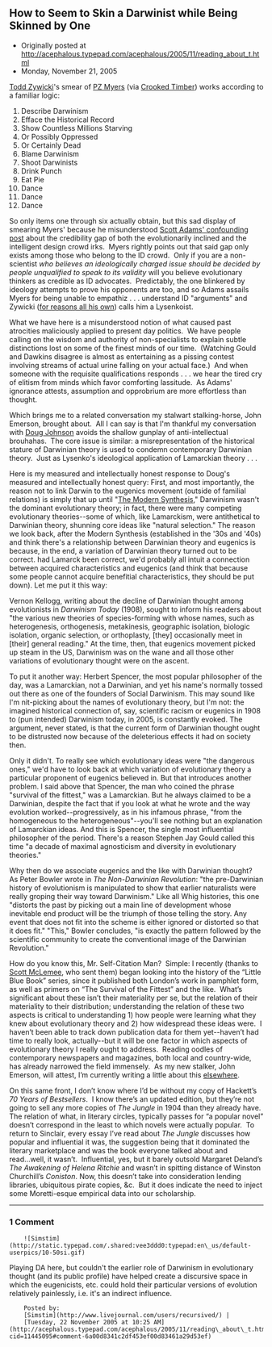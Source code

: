 ## How to Seem to Skin a Darwinist while Being Skinned by One

 * Originally posted at http://acephalous.typepad.com/acephalous/2005/11/reading_about_t.html
 * Monday, November 21, 2005



[Todd Zywicki](http://www.volokh.com/archives/archive\_2005\_11\_20-2005\_11\_26.shtml#1132593329)'s smear of [PZ Myers](http://pharyngula.org/index/weblog/longcomments/most\_infamous\_lysenkoist\_moi/) (via [Crooked Timber](http://crookedtimber.org/2005/11/21/pz-myers/)) works according to a familiar logic:

1.  Describe Darwinism
2.  Efface the Historical Record
3.  Show Countless Millions Starving
4.  Or Possibly Oppressed
5.  Or Certainly Dead
6.  Blame Darwinism
7.  Shoot Darwinists
8.  Drink Punch
9.  Eat Pie
10.  Dance
11.  Dance
12.  Dance

 So only items one through six actually obtain, but this sad display of smearing Myers' because he misunderstood [Scott Adams' confounding post](http://dilbertblog.typepad.com/the\_dilbert\_blog/2005/11/intelligent\_des.html) about the credibility gap of both the evolutionarily inclined and the intelligent design crowd irks.  Myers rightly points out that said gap only exists among those who belong to the ID crowd.  Only if you are a non-scientist _who believes an ideologically charged issue should be decided by people unqualified to speak to its validity_ will you believe evolutionary thinkers as credible as ID advocates.  Predictably, the one blinkered by ideology attempts to prove his opponents are too, and so Adams assails Myers for being unable to empathiz . . . understand ID "arguments" and Zywicki ([for reasons all his own](http://pharyngula.org/index/weblog/comments/the\_conservative\_counterattack\_ho\_hum/P50/)) calls him a Lysenkoist.  

What we have here is a misunderstood notion of what caused past atrocities maliciously applied to present day politics.  We have people calling on the wisdom and authority of non-specialists to explain subtle distinctions lost on some of the finest minds of our time.  (Watching Gould and Dawkins disagree is almost as entertaining as a pissing contest involving streams of actual urine falling on your actual face.)  And when someone with the requisite qualifications responds . . . we hear the tired cry of elitism from minds which favor comforting lassitude.  As Adams' ignorance attests, assumption and opprobrium are more effortless than thought.  

Which brings me to a related conversation my stalwart stalking-horse, John Emerson, brought about.  All I can say is that I'm thankful my conversation with [Doug Johnson](http://www.adamkotsko.com/weblog/2005/11/darwin-race-catholicism.html) avoids the shallow gunplay of anti-intellectual brouhahas.  The core issue is similar: a misrepresentation of the historical stature of Darwinian theory is used to condemn contemporary Darwinian theory.  Just as Lysenko's ideological application of Lamarckian theory . . . 

Here is my measured and intellectually honest response to Doug's measured and intellectually honest query:
First, and most importantly, the reason not to link Darwin to the
eugenics movement (outside of familial relations) is simply that up
until "[The Modern Synthesis](http://en.wikipedia.org/wiki/Modern\_synthesis),"
Darwinism wasn't the dominant evolutionary theory; in fact, there were
many competing evolutionary theories--some of which, like Lamarckism,
were antithetical to Darwinian theory, shunning core ideas like
"natural selection." The reason we look back, after the Modern
Synthesis (established in the '30s and '40s) and think there's a
relationship between Darwinian theory and eugenics is because, in the
end, a variation of Darwinian theory turned out to be correct. had
Lamarck been correct, we'd probably all intuit a connection between
acquired characteristics and eugenics (and think that because some
people cannot acquire benefitial characteristics, they should be put
down). Let me put it this way:

Vernon Kellogg, writing about the decline of Darwinian thought among evolutionists in _Darwinism Today_
(1908), sought to inform his readers about "the various new theories of species-forming with whose
names, such as heterogenesis, orthogenesis, metakinesis, geographic
isolation, biologic isolation, organic selection, or orthoplasty, [they]
occasionally meet in [their] general reading." At the time, then, that
eugenics movement picked up steam in the US, Darwinism was on the wane
and all those other variations of evolutionary thought were on the
ascent. 

To put it another way: Herbert Spencer, the most
popular philosopher of the day, was a Lamarckian, not a Darwinian, and
yet his name's normally tossed out there as one of the founders of
Social Darwinism. This may sound like I'm nit-picking about the names
of evolutionary theory, but I'm not: the imagined historical connection
of, say, scientific racism or eugenics in 1908 to (pun intended)
Darwinism today, in 2005, is constantly evoked. The argument, never
stated, is that the current form of Darwinian thought ought to be
distrusted now because of the deleterious effects it had on society
then. 

Only it didn't. To really see which evolutionary ideas
were "the dangerous ones," we'd have to look back at which variation of
evolutionary theory a particular proponent of eugenics believed in. But
that introduces another problem. I said above that Spencer, the man who
coined the phrase "survival of the fittest," was a Lamarckian. But he
always claimed to be a Darwinian, despite the fact that if you look at
what he wrote and the way evolution worked--progressively, as in his
infamous phrase, "from the homogeneous to the heterogeneous"--you'll
see nothing but an explanation of Lamarckian ideas. And this is
Spencer, the single most influential philosopher of the period. There's
a reason Stephen Jay Gould called this time "a decade of maximal
agnosticism and diversity in evolutionary theories."

Why then do we associate eugenics and the like with Darwinian thought?  As Peter Bowler wrote in _The Non-Darwinian Revolution_:
"the pre-Darwinian history of evolutionism is manipulated to show that
earlier naturalists were really groping their way toward Darwinism."
Like all Whig histories, this one "distorts the past by picking out a
main line of development whose inevitable end product will be the
triumph of those telling the story. Any event that does not fit into
the scheme is either ignored or distorted so that it does fit." "This,"
Bowler concludes, "is exactly the pattern followed by the scientific
community to create the conventional image of the Darwinian Revolution."

How do you know this, Mr. Self-Citation Man?  Simple:
I recently (thanks to [Scott McLemee](http://mclemee.com/id4.html),
who sent them) began looking into the history of the “Little Blue Book”
series, since it published both London’s work in pamphlet form, as well
as primers on “The Survival of the Fittest” and the like.  What’s
significant about these isn’t their materiality per se, but the
relation of their materiality to their distribution; understanding the
relation of these two aspects is critical to understanding 1) how
people were learning what they knew about evolutionary theory and 2)
how widespread these ideas were.  I haven’t been able to track down
publication data for them yet--haven’t had time to really look,
actually--but it will be one factor in which aspects of evolutionary
theory I really ought to address.  Reading oodles of contemporary
newspapers and magazines, both local and country-wide, has already
narrowed the field immensely.  As my new stalker, John Emerson, will
attest, I’m currently writing a little about this [elsewhere](http://www.haloscan.com/comments/adamkotsko/113257386045070078/#364741).

On this same front, I don’t know where I’d be without my copy of Hackett’s _70 Years of Bestsellers_.  I know there’s an updated edition, but they’re not going to sell any more copies of _The Jungle_
in 1904 than they already have.  The relation of what, in literary
circles, typically passes for “a popular novel” doesn’t correspond in
the least to which novels were actually popular.  To return to
Sinclair, every essay I’ve read about _The Jungle_ discusses how
popular and influential it was, the suggestion being that it dominated
the literary marketplace and was the book everyone talked about and
read...well, it wasn’t.  Influential, yes, but it barely outsold
Margaret Deland’s _The Awakening of Helena Ritchie_ and wasn’t in spitting distance of Winston Churchill’s _Coniston_. 
Now, this doesn’t take into consideration lending libraries, ubiquitous
pirate copies, &c.  But it does indicate the need to inject some
Moretti-esque empirical data into our scholarship. 
		

* * *

### 1 Comment 

		

                
[]()

	

		![Simstim](http://static.typepad.com/.shared:vee3ddd0:typepad:en\_us/default-userpics/10-50si.gif)
	

	

		

Playing DA here, but couldn't the earlier role of Darwinism in evolutionary thought (and its public profile) have helped create a discursive space in which the eugenicists, etc. could hold their particular versions of evolution relatively painlessly, i.e. it's an indirect influence.  

	

		Posted by:
		[Simstim](http://www.livejournal.com/users/recursived/) |
		[Tuesday, 22 November 2005 at 10:25 AM](http://acephalous.typepad.com/acephalous/2005/11/reading\_about\_t.html?cid=11445095#comment-6a00d8341c2df453ef00d83461a29d53ef)

		

        